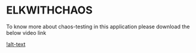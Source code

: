 # ELKWITHCHAOS


To know more about chaos-testing in this application please download the below video link

[!alt-text](https://github.com/Abhishek010397/ELKWITHCHAOS/blob/main/ChaosTesting.mp4)
